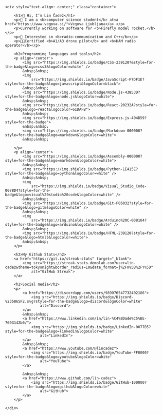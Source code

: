     <div style="text-align: center;" class="container">

        <h1>👋 Hi, I’m Lin Čadež</h1>
        <p>🚀 I am a <b>computer science student</b> at<a href="https://www.vegova.si/">Vegova Ljubljana</a>.</p>
        <p>Currently working on software for <b>Firefly model rocket.</b></p>
        <p>🌱 Interested in <b>radio-communication and C++</b></p>
        <p>🚁📡Certified <b>A1/A3 drone pilot</b> and <b>HAM radio operator</b></p>

        <h2>Programming languages and tools</h2>
        <p align='center'>
            <img src="https://img.shields.io/badge/CSS-239120?&style=for-the-badge&logo=css3&logoColor=white" />
            &nbsp;&nbsp;
            <img
                src="https://img.shields.io/badge/JavaScript-F7DF1E?style=for-the-badge&logo=javascript&logoColor=black">
            &nbsp;&nbsp;
            <img src="https://img.shields.io/badge/Node.js-43853D?style=for-the-badge&logo=node.js&logoColor=white">
            &nbsp;&nbsp;
            <img src="https://img.shields.io/badge/React-20232A?style=for-the-badge&logo=react&logoColor=61DAFB">
            &nbsp;&nbsp;
            <img src="https://img.shields.io/badge/Express.js-404D59?style=for-the-badge">
            &nbsp;&nbsp;
            <img src="https://img.shields.io/badge/Markdown-000000?style=for-the-badge&logo=markdown&logoColor=white">
            &nbsp;&nbsp;

        </p>
        <p align='center'>
            <img src="https://img.shields.io/badge/Assembly-000000?style=for-the-badge&logo=markdown&logoColor=white">
            &nbsp;&nbsp;
            <img src="https://img.shields.io/badge/Python-1E415E?style=for-the-badge&logo=python&logoColor=white" />
            &nbsp;&nbsp;
            <img
                src="https://img.shields.io/badge/Visual_Studio_Code-0078D4?style=for-the-badge&logo=visual%20studio%20code&logoColor=white" />
            &nbsp;&nbsp;
            <img src="https://img.shields.io/badge/Git-F05032?style=for-the-badge&logo=git&logoColor=white" />
            &nbsp;&nbsp;
            <img
                src="https://img.shields.io/badge/Arduino%20C-008184?style=for-the-badge&logo=arduino&logoColor=white" />
            &nbsp;&nbsp;
            <img src="https://img.shields.io/badge/HTML-239120?style=for-the-badge&logo=html5&logoColor=white">
            &nbsp;&nbsp;
        </p>

        <h2>My Github Stats</h2>
        <a href="https://git.io/streak-stats" target="_blank">
            <img src="https://streak-stats.demolab.com?user=lin-cadez&theme=tokyonight&border_radius=10&date_format=j%2Fn%5B%2FY%5D"
                alt="GitHub Streak">
        </a>

        <h2>Social media</h2>
        <p>
            <a href="https://discordapp.com/users/989076547732402186">
                <img src="https://img.shields.io/badge/Discord-%235865F2.svg?style=for-the-badge&logo=discord&logoColor=white"
                    alt="Discord">
            </a>
            &nbsp;&nbsp;
            <a href="https://www.linkedin.com/in/lin-%C4%8Dade%C5%BE-7693142b0/">
                <img src="https://img.shields.io/badge/LinkedIn-0077B5?style=for-the-badge&logo=linkedin&logoColor=white"
                    alt="LinkedIn">
            </a>
            &nbsp;&nbsp;
            <a href="https://www.youtube.com/@lincadez">
                <img src="https://img.shields.io/badge/YouTube-FF0000?style=for-the-badge&logo=youtube&logoColor=white"
                    alt="YouTube">
            </a>

            &nbsp;&nbsp;
            <a href="https://www.github.com/lin-cadez">
                <img src="https://img.shields.io/badge/GitHub-100000?style=for-the-badge&logo=github&logoColor=white"
                    alt="GitHub">
            </a>
        </p>

    </div>

